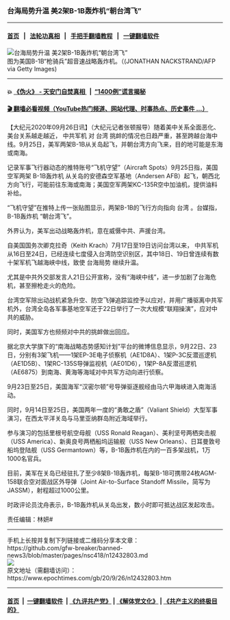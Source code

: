 ### 台海局势升温 美2架B-1B轰炸机“朝台湾飞”
------------------------

#### [首页](https://github.com/gfw-breaker/banned-news3/blob/master/README.md) &nbsp;&nbsp;|&nbsp;&nbsp; [法轮功真相](https://github.com/begood0513/basic/blob/master/README.md)  &nbsp;&nbsp;|&nbsp;&nbsp; [手把手翻墙教程](https://github.com/gfw-breaker/guides/wiki)  &nbsp;&nbsp;|&nbsp;&nbsp; [一键翻墙软件](https://github.com/gfw-breaker/nogfw/blob/master/README.md)  



<div><img alt="台海局势升温 美2架B-1B轰炸机“朝台湾飞”" class="attachment-djy_600_400 size-djy_600_400 wp-post-image" src="https://i.epochtimes.com/assets/uploads/2020/08/a896681eda5c717fb25bd2cb765212b3-600x400.jpg"/>
<div class="caption">
 图为美国B-1B“枪骑兵”超音速战略轰炸机。（(JONATHAN NACKSTRAND/AFP via Getty Images)
</div></div><hr/>

#### 💥 [《伪火》 - 天安门自焚真相 ](http://158.247.195.190:10000/videos/blog/weihuo.html)&nbsp; |&nbsp; [“1400例”谎言揭秘  ](http://158.247.195.190:10000/videos/blog/jiexi1400.html)

#### [ 🎬  翻墙必看视频（YouTube热门频道、网站代理、时事热点、历史事件 ...）](https://github.com/gfw-breaker/links/blob/master/banned.md)

<div><p>
 【大纪元2020年09月26日讯】（大纪元记者张顿报导）随着美中关系全面恶化、美台关系越走越近，
 <ok href="https://www.epochtimes.com/gb/tag/%E4%B8%AD%E5%85%B1%E5%86%9B%E6%9C%BA.html">
  中共军机
 </ok>
 对
 <ok href="https://www.epochtimes.com/gb/tag/%E5%8F%B0%E6%B9%BE.html">
  台湾
 </ok>
 挑衅的情况也日趋严重，甚至跨越台海中线。9月25日，美军两架B-1B从关岛起飞，并朝台湾方向飞来，目的地可能是东海或南海。
</p>
<p>
 记录军事飞行器动态的推特账号“飞机守望”（Aircraft Spots）9月25日指，美国空军两架
 <ok href="https://www.epochtimes.com/gb/tag/b-1b%E8%BD%B0%E7%82%B8%E6%9C%BA.html">
  B-1B轰炸机
 </ok>
 从关岛的安德森空军基地（Andersen AFB）起飞，朝西北方向飞行，可能前往东海或南海；美国空军两架KC-135R空中加油机，提供油料补给。
</p>
<p>
 “飞机守望”在推特上传一张贴图显示，两架B-1B的飞行方向指向
 <ok href="https://www.epochtimes.com/gb/tag/%E5%8F%B0%E6%B9%BE.html">
  台湾
 </ok>
 。台媒指，
 <ok href="https://www.epochtimes.com/gb/tag/b-1b%E8%BD%B0%E7%82%B8%E6%9C%BA.html">
  B-1B轰炸机
 </ok>
 “朝台湾飞”。
</p>
<p>
 外界认为，美军出动战略轰炸机，意在威慑中共、声援台湾。
</p>
<p>
 自美国国务次卿克拉奇（Keith Krach）7月17日至19日访问台湾以来，
 <ok href="https://www.epochtimes.com/gb/tag/%E4%B8%AD%E5%85%B1%E5%86%9B%E6%9C%BA.html">
  中共军机
 </ok>
 从16日至24日，已经连续七度侵入台湾防空识别区，其中18日、19日曾连续有数十架军机飞越海峡中线，致使
 <ok href="https://www.epochtimes.com/gb/tag/%E5%8F%B0%E6%B5%B7%E5%B1%80%E5%8A%BF.html">
  台海局势
 </ok>
 继续升温。
</p>
<p>
 尤其是中共外交部发言人21日公开宣称，没有“海峡中线”，进一步加剧了台海危机，甚至擦枪走火的危险。
</p>
<p>
 台湾空军除出动战机紧急升空、防空飞弹追踪监控予以应对，并用广播驱离中共军机外，台湾全岛各军事基地空军还于22日举行了一次大规模“联翔操演”，应对中共的威胁。
</p>
<p>
 同时，美国军方也频频对中共的挑衅做出回应。
</p>
<p>
 据北京大学旗下的“南海战略态势感知计划”平台的微博信息显示，9月22日、23日，分别有3架飞机——1架EP-3E电子侦察机（AE1D8A）、1架P-3C反潜巡逻机（AE1D5B）、1架RC-135S导弹监视机（AE01D6），1架P-8A反潜巡逻机（AE6875）到南海、黄海等海域对中共军方动向进行侦察。
</p>
<p>
 9月23日至25日，美国海军“汉密尔顿”号导弹驱逐舰经由马六甲海峡进入南海活动。
</p>
<p>
 同时，9月14日至25日，美国两年一度的“勇敢之盾”（Valiant Shield）大型军事演习，在西太平洋关岛与马里亚纳群岛附近海域举行。
</p>
<p>
 参与演习的包括里根号航空母舰（USS Ronald Reagan）、美利坚号两栖突击舰（USS America）、新奥良号两栖船坞运输舰（USS New Orleans）、日耳曼敦号船坞登陆舰（USS Germantown）等，B-1B轰炸机在内的一百多架战机，1万1000名官兵。
</p>
<p>
 目前，美军在关岛已经驻扎了至少8架B-1B轰炸机，每架B-1B可携带24枚AGM-158联合空对面战区外导弹（Joint Air-to-Surface Standoff Missile，简写为JASSM），射程超过1000公里。
</p>
<p>
 时政评论员沈舟表示，B-1B轰炸机从关岛出发，数小时即可抵达战区发起攻击。
</p>
<p>
 责任编辑：林妍#
</p>
</div>
<hr/>
手机上长按并复制下列链接或二维码分享本文章：<br/>
https://github.com/gfw-breaker/banned-news3/blob/master/pages/nsc418/n12432803.md <br/>
<a href='https://github.com/gfw-breaker/banned-news3/blob/master/pages/nsc418/n12432803.md'><img src='https://github.com/gfw-breaker/banned-news3/blob/master/pages/nsc418/n12432803.md.png'/></a> <br/>
原文地址（需翻墙访问）：https://www.epochtimes.com/gb/20/9/26/n12432803.htm


------------------------
#### [首页](https://github.com/gfw-breaker/banned-news3/blob/master/README.md) &nbsp;|&nbsp; [一键翻墙软件](https://github.com/gfw-breaker/nogfw/blob/master/README.md) &nbsp;| [《九评共产党》](https://github.com/gfw-breaker/9ping.md/blob/master/README.md#九评之一评共产党是什么) | [《解体党文化》](https://github.com/gfw-breaker/jtdwh.md/blob/master/README.md) | [《共产主义的终极目的》](https://github.com/gfw-breaker/gczydzjmd.md/blob/master/README.md)


<img src='http://gfw-breaker.win/banned-news3/pages/nsc418/n12432803.md' width='0px' height='0px'/>